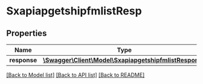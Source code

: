 # SxapiapgetshipfmlistResp

## Properties
Name | Type | Description | Notes
------------ | ------------- | ------------- | -------------
**response** | [**\Swagger\Client\Model\SxapiapgetshipfmlistResponse**](SxapiapgetshipfmlistResponse.md) |  | [optional] 

[[Back to Model list]](../README.md#documentation-for-models) [[Back to API list]](../README.md#documentation-for-api-endpoints) [[Back to README]](../README.md)


